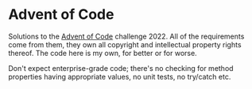 # Advent of Code
Solutions to the [Advent of Code](https://adventofcode.com/2022) challenge 2022.  All of the requirements come from them, they own all copyright and intellectual property rights thereof.  The code here is my own, for better or for worse.

Don't expect enterprise-grade code; there's no checking for method properties having appropriate values, no unit tests, no try/catch etc.